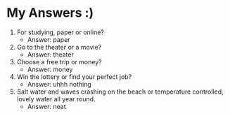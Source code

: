 # My Answers :)
1.  For studying, paper or online?
    - Answer: paper
2. Go to the theater or a movie?
    - Answer: theater
3. Choose a free trip or money?
    - Answer: money
4. Win the lottery or find your perfect job?
    - Answer: uhhh nothing
5. Salt water and waves crashing on the beach or temperature controlled, lovely water all year round.
    - Answer: neat
